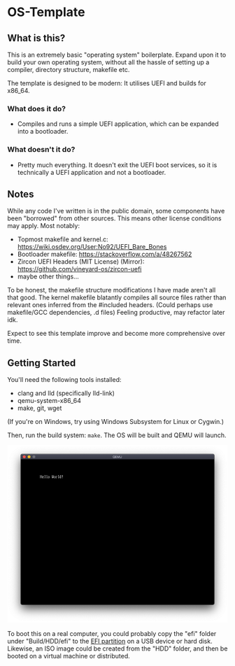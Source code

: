 # OS-Template
## What is this?
This is an extremely basic "operating system" boilerplate. Expand upon it to build your own operating system, without all the hassle of setting up a compiler, directory structure, makefile etc.

The template is designed to be modern: It utilises UEFI and builds for x86_64.

### What does it do?
 - Compiles and runs a simple UEFI application, which can be expanded into a bootloader.
### What doesn't it do?
 - Pretty much everything. It doesn't exit the UEFI boot services, so it is technically a UEFI application and not a bootloader.

## Notes
While any code I've written is in the public domain, some components have been "borrowed" from other sources. This means other license conditions may apply. Most notably: 
 - Topmost makefile and kernel.c: https://wiki.osdev.org/User:No92/UEFI_Bare_Bones
 - Bootloader makefile: https://stackoverflow.com/a/48267562
 - Zircon UEFI Headers (MIT License) (Mirror): https://github.com/vineyard-os/zircon-uefi
 - maybe other things...

To be honest, the makefile structure modifications I have made aren't all that good. The kernel makefile blatantly compiles all source files rather than relevant ones inferred from the #included headers. (Could perhaps use makefile/GCC dependencies, .d files) Feeling productive, may refactor later idk.

Expect to see this template improve and become more comprehensive over time.

## Getting Started
You'll need the following tools installed:
- clang and lld (specifically lld-link)
- qemu-system-x86_64
- make, git, wget

(If you're on Windows, try using Windows Subsystem for Linux or Cygwin.)

Then, run the build system: ```make```. The OS will be built and QEMU will launch.

![Image of Hello World running in QEMU](Bits/Hello.png?raw=true "Hello World running in QEMU")

To boot this on a real computer, you could probably copy the "efi" folder under "Build/HDD/efi" to the [EFI partition](https://en.wikipedia.org/wiki/EFI_system_partition) on a USB device or hard disk. Likewise, an ISO image could be created from the "HDD" folder, and then be booted on a virtual machine or distributed.
